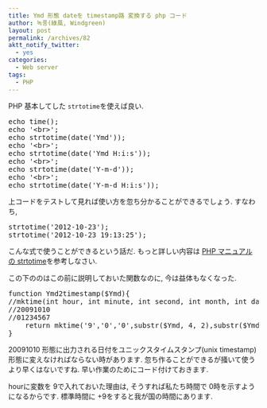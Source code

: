```yaml
---
title: Ymd 形態 dateを timestamp路 変換する php コード
author: 녹풍(綠風, Windgreen)
layout: post
permalink: /archives/82
aktt_notify_twitter:
  - yes
categories:
  - Web server
tags:
  - PHP
---
```

PHP 基本してした `strtotime`を使えば良い.

<pre class="brush: php; gutter: true; first-line: 1">echo time();
echo &#039;&lt;br&gt;&#039;;
echo strtotime(date(&#039;Ymd&#039;));
echo &#039;&lt;br&gt;&#039;;
echo strtotime(date(&#039;Ymd H:i:s&#039;));
echo &#039;&lt;br&gt;&#039;;
echo strtotime(date(&#039;Y-m-d&#039;));
echo &#039;&lt;br&gt;&#039;;
echo strtotime(date(&#039;Y-m-d H:i:s&#039;));</pre>

上コードをテストして見れば使い方を忽ち分かることができるでしょう. すなわち,

<pre class="brush: php; gutter: true">strtotime(&#039;2012-10-23&#039;);
strtotime(&#039;2012-10-23 19:13:25&#039;);</pre>

こんな式で使うことができるという話だ. もっと詳しい内容は [PHP マニュアルの strtotime][1]を参考しなさい.

この下ののはこの前に説明しておいた関数なのに, 今は益体もなくなった.

<pre class="brush:php">function Ymd2timestamp($Ymd){
//mktime(int hour, int minute, int second, int month, int day, int year );
//20091010
//01234567
    return mktime(&#039;9&#039;,&#039;0&#039;,&#039;0&#039;,substr($Ymd, 4, 2),substr($Ymd, 6, 2),substr($Ymd, 0, 4));
}</pre>

20091010 形態に出力される日付をユニックスタイムスタンプ(unix timestamp) 形態に変えなければならない時があります. 忽ち作ることができるが掻いて使うより早くはないですね. 早い作業のためにコード付けておきます.

hourに変数を 9で入れておいた理由は, そうすれば私たち時間で 0時を示すようになるからです. 標準時間に +9をすると我が国の時間にあります.

 [1]: http://php.net/manual/ja/function.strtotime.php